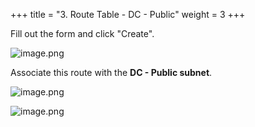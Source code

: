 +++
title = "3. Route Table - DC - Public"
weight = 3
+++


Fill out the form and click "Create".


![image.png](/images/004-iv-setup-vpc-dc-resources/16-707059-image.png)


Associate this route with the **DC - Public subnet**.


![image.png](/images/004-iv-setup-vpc-dc-resources/16-490753-image.png)


![image.png](/images/004-iv-setup-vpc-dc-resources/16-559436-image.png)


